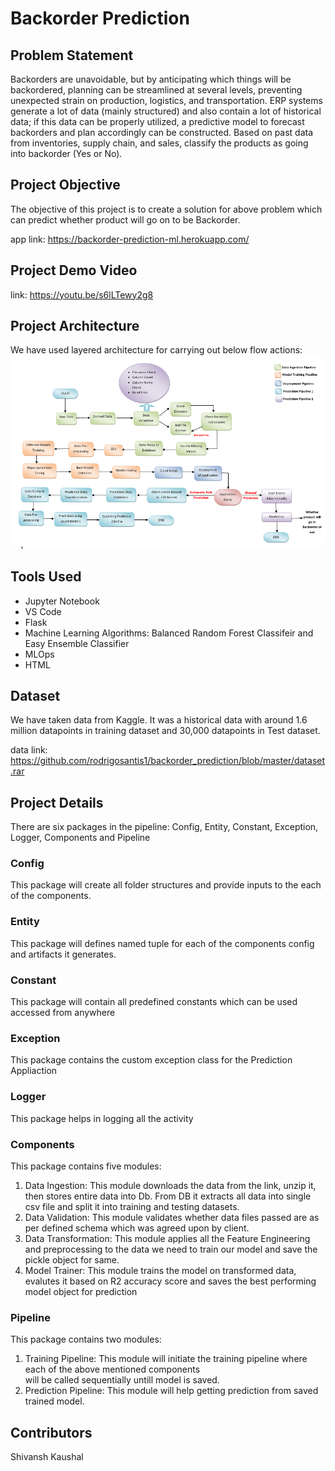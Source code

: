 # Backorder Prediction

## Problem Statement
Backorders are unavoidable, but by anticipating which things will be backordered, planning can be streamlined at several levels, preventing unexpected strain on production, logistics, and transportation. ERP systems generate a lot of data (mainly structured) and also contain a lot of historical data; if this data can be properly utilized, a predictive model to forecast backorders and plan accordingly can be constructed. Based on past data from inventories, supply chain, and sales, classify the products as going into backorder (Yes or No).

## Project Objective
The objective of this project is to create a solution for above problem which can predict whether product will go on to be Backorder.

app link: https://backorder-prediction-ml.herokuapp.com/

## Project Demo Video
link: https://youtu.be/s6lLTewy2g8

## Project Architecture
We have used layered architecture for carrying out below flow actions:
![img](https://github.com/shivanshka/Backorder-Prediction/blob/main/Architecture%20Design.png)

## Tools Used
- Jupyter Notebook
- VS Code
- Flask
- Machine Learning Algorithms: Balanced Random Forest Classifeir and Easy Ensemble Classifier
- MLOps
- HTML

## Dataset
We have taken data from Kaggle. It was a historical data with around 1.6 million datapoints in training dataset and 30,000 datapoints in Test dataset.

data link: https://github.com/rodrigosantis1/backorder_prediction/blob/master/dataset.rar

## Project Details
There are six packages in the pipeline: Config, Entity, Constant, Exception, Logger, Components and Pipeline

### Config
This package will create all folder structures and provide inputs to the each of the components.

### Entity
This package will defines named tuple for each of the components config and artifacts it generates.

### Constant
This package will contain all predefined constants which can be used accessed from anywhere

### Exception
This package contains the custom exception class for the Prediction Appliaction

### Logger
This package helps in logging all the activity

### Components
This package contains five modules:
1. Data Ingestion: This module downloads the data from the link, unzip it, then stores entire data into Db.
                   From DB it extracts all data into single csv file and split it into training and testing datasets.
2. Data Validation: This module validates whether data files passed are as per defined schema which was agreed upon
                    by client.
3. Data Transformation: This module applies all the Feature Engineering and preprocessing to the data we need to 
                        train our model and save  the pickle object for same.
4. Model Trainer: This module trains the model on transformed data, evalutes it based on R2 accuracy score and 
                  saves the best performing model object for prediction

### Pipeline
This package contains two modules:
1. Training Pipeline: This module will initiate the training pipeline where each of the above mentioned components  
                      will be called sequentially untill model is saved.
2. Prediction Pipeline: This module will help getting prediction from saved trained model.

## Contributors
Shivansh Kaushal
